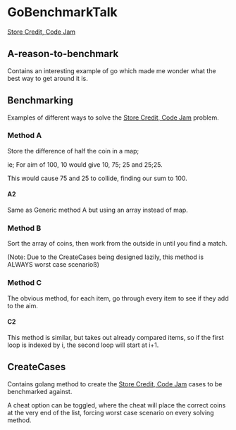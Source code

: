 # GoBenchmarkTalk

[Store Credit, Code Jam](https://code.google.com/codejam/contest/351101/dashboard)

## A-reason-to-benchmark

Contains an interesting example of go which made me wonder what the best way to get around it is.

## Benchmarking

Examples of different ways to solve the [Store Credit, Code Jam](https://code.google.com/codejam/contest/351101/dashboard) problem.
### Method A

Store the difference of half the coin in a map;

ie; For aim of 100, 10 would give 10, 75; 25 and 25;25.

This would cause 75 and 25 to collide, finding our sum to 100.
#### A2

Same as Generic method A but using an array instead of map.
### Method B

Sort the array of coins, then work from the outside in until you find a match.

(Note: Due to the CreateCases being designed lazily, this method is ALWAYS worst case scenarioß)

### Method C

The obvious method, for each item, go through every item to see if they add to the aim.

#### C2

This method is similar, but takes out already compared items, so if the first loop is indexed by i, the second loop will start at i+1.

## CreateCases

Contains golang method to create the [Store Credit, Code Jam](https://code.google.com/codejam/contest/351101/dashboard) cases to be benchmarked against.

A cheat option can be toggled, where the cheat will place the correct coins at the very end of the list, forcing worst case scenario on every solving method.
